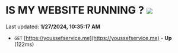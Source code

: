 # IS MY WEBSITE RUNNING ? [![](https://img.shields.io/static/v1?label=Sponsor&message=%E2%9D%A4&logo=GitHub&color=%23fe8e86)](https://github.com/sponsors/<username>)

Last updated: **1/27/2024, 10:35:17 AM**

- `GET` [https://youssefservice.me](https://youssefservice.me) - **Up** (122ms)
